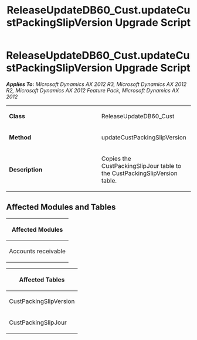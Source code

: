 ﻿---
title: ReleaseUpdateDB60_Cust.updateCustPackingSlipVersion Upgrade Script
TOCTitle: ReleaseUpdateDB60_Cust.updateCustPackingSlipVersion Upgrade Script
ms:assetid: a971c2ed-481b-c11c-95e0-af0580306a7f
ms:mtpsurl: https://msdn.microsoft.com/en-us/library/JJ686420(v=AX.60)
ms:contentKeyID: 49710376
ms.date: 05/18/2015
mtps_version: v=AX.60
---

# ReleaseUpdateDB60\_Cust.updateCustPackingSlipVersion Upgrade Script 


_**Applies To:** Microsoft Dynamics AX 2012 R3, Microsoft Dynamics AX 2012 R2, Microsoft Dynamics AX 2012 Feature Pack, Microsoft Dynamics AX 2012_

<table>
<colgroup>
<col style="width: 50%" />
<col style="width: 50%" />
</colgroup>
<tbody>
<tr class="odd">
<td><p><strong>Class</strong></p></td>
<td><p>ReleaseUpdateDB60_Cust</p></td>
</tr>
<tr class="even">
<td><p><strong>Method</strong></p></td>
<td><p>updateCustPackingSlipVersion</p></td>
</tr>
<tr class="odd">
<td><p><strong>Description</strong></p></td>
<td><p>Copies the CustPackingSlipJour table to the CustPackingSlipVersion table.</p></td>
</tr>
</tbody>
</table>


## Affected Modules and Tables

<table>
<colgroup>
<col style="width: 100%" />
</colgroup>
<thead>
<tr class="header">
<th><p>Affected Modules</p></th>
</tr>
</thead>
<tbody>
<tr class="odd">
<td><p>Accounts receivable</p></td>
</tr>
</tbody>
</table>


<table>
<colgroup>
<col style="width: 100%" />
</colgroup>
<thead>
<tr class="header">
<th><p>Affected Tables</p></th>
</tr>
</thead>
<tbody>
<tr class="odd">
<td><p>CustPackingSlipVersion</p></td>
</tr>
<tr class="even">
<td><p>CustPackingSlipJour</p></td>
</tr>
</tbody>
</table>

  


